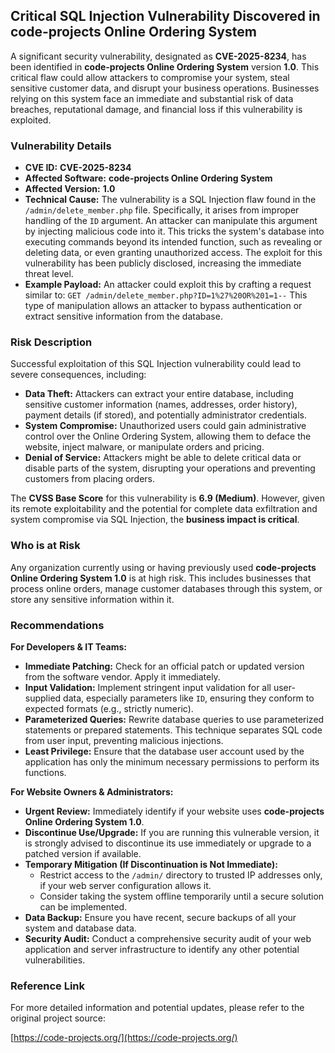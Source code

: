 ## Critical SQL Injection Vulnerability Discovered in **code-projects Online Ordering System**

A significant security vulnerability, designated as **CVE-2025-8234**, has been identified in **code-projects Online Ordering System** version **1.0**. This critical flaw could allow attackers to compromise your system, steal sensitive customer data, and disrupt your business operations. Businesses relying on this system face an immediate and substantial risk of data breaches, reputational damage, and financial loss if this vulnerability is exploited.

### Vulnerability Details

*   **CVE ID:** **CVE-2025-8234**
*   **Affected Software:** **code-projects Online Ordering System**
*   **Affected Version:** **1.0**
*   **Technical Cause:** The vulnerability is a SQL Injection flaw found in the `/admin/delete_member.php` file. Specifically, it arises from improper handling of the `ID` argument. An attacker can manipulate this argument by injecting malicious code into it. This tricks the system's database into executing commands beyond its intended function, such as revealing or deleting data, or even granting unauthorized access. The exploit for this vulnerability has been publicly disclosed, increasing the immediate threat level.
*   **Example Payload:** An attacker could exploit this by crafting a request similar to:
    `GET /admin/delete_member.php?ID=1%27%20OR%201=1--`
    This type of manipulation allows an attacker to bypass authentication or extract sensitive information from the database.

### Risk Description

Successful exploitation of this SQL Injection vulnerability could lead to severe consequences, including:

*   **Data Theft:** Attackers can extract your entire database, including sensitive customer information (names, addresses, order history), payment details (if stored), and potentially administrator credentials.
*   **System Compromise:** Unauthorized users could gain administrative control over the Online Ordering System, allowing them to deface the website, inject malware, or manipulate orders and pricing.
*   **Denial of Service:** Attackers might be able to delete critical data or disable parts of the system, disrupting your operations and preventing customers from placing orders.

The **CVSS Base Score** for this vulnerability is **6.9 (Medium)**. However, given its remote exploitability and the potential for complete data exfiltration and system compromise via SQL Injection, the **business impact is critical**.

### Who is at Risk

Any organization currently using or having previously used **code-projects Online Ordering System 1.0** is at high risk. This includes businesses that process online orders, manage customer databases through this system, or store any sensitive information within it.

### Recommendations

**For Developers & IT Teams:**

*   **Immediate Patching:** Check for an official patch or updated version from the software vendor. Apply it immediately.
*   **Input Validation:** Implement stringent input validation for all user-supplied data, especially parameters like `ID`, ensuring they conform to expected formats (e.g., strictly numeric).
*   **Parameterized Queries:** Rewrite database queries to use parameterized statements or prepared statements. This technique separates SQL code from user input, preventing malicious injections.
*   **Least Privilege:** Ensure that the database user account used by the application has only the minimum necessary permissions to perform its functions.

**For Website Owners & Administrators:**

*   **Urgent Review:** Immediately identify if your website uses **code-projects Online Ordering System 1.0**.
*   **Discontinue Use/Upgrade:** If you are running this vulnerable version, it is strongly advised to discontinue its use immediately or upgrade to a patched version if available.
*   **Temporary Mitigation (If Discontinuation is Not Immediate):**
    *   Restrict access to the `/admin/` directory to trusted IP addresses only, if your web server configuration allows it.
    *   Consider taking the system offline temporarily until a secure solution can be implemented.
*   **Data Backup:** Ensure you have recent, secure backups of all your system and database data.
*   **Security Audit:** Conduct a comprehensive security audit of your web application and server infrastructure to identify any other potential vulnerabilities.

### Reference Link

For more detailed information and potential updates, please refer to the original project source:

[https://code-projects.org/](https://code-projects.org/)